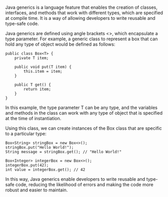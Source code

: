 

Java generics is a language feature that enables the creation of classes, interfaces, and methods that work with different types, which are specified at compile time. It is a way of allowing developers to write reusable and type-safe code.

Java generics are defined using angle brackets <>, which encapsulate a type parameter. For example, a generic class to represent a box that can hold any type of object would be defined as follows:

```
public class Box<T> {
    private T item;

    public void put(T item) {
        this.item = item;
    }

    public T get() {
        return item;
    }
}
```

In this example, the type parameter T can be any type, and the variables and methods in the class can work with any type of object that is specified at the time of instantiation.

Using this class, we can create instances of the Box class that are specific to a particular type:

```
Box<String> stringBox = new Box<>();
stringBox.put("Hello World!");
String message = stringBox.get(); // "Hello World!"

Box<Integer> integerBox = new Box<>();
integerBox.put(42);
int value = integerBox.get(); // 42
```

In this way, Java generics enable developers to write reusable and type-safe code, reducing the likelihood of errors and making the code more robust and easier to maintain.